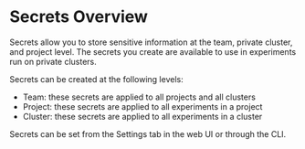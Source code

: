 # Secrets Overview

Secrets allow you to store sensitive information at the team, private cluster, and project level. The secrets you create are available to use in experiments run on private clusters.

Secrets can be created at the following levels:

* Team: these secrets are applied to all projects and all clusters
* Project: these secrets are applied to all experiments in a project
* Cluster: these secrets are applied to all experiments in a cluster

Secrets can be set from the Settings tab in the web UI or through the CLI.

